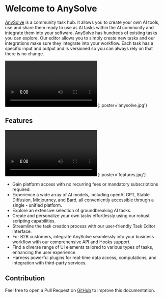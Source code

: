 # Welcome to AnySolve

[AnySolve](https://www.anysolve.ai) is a community task hub. It allows you to create your own AI tools, use and share them ready to use as AI tasks within the AI community and integrate them into your software. AnySolve has hundreds of existing tasks you can explore. Our editor allows you to simply create new tasks and our integrations make sure they integrate into your workflow. Each task has a specific input and output and is versioned so you can always rely on that there is no change.

![type:video](anysolve.mp4){: poster='anysolve.jpg'}

## Features

![type:video](features.mp4){: poster='features.jpg'}

- Gain platform access with no recurring fees or mandatory subscriptions required.
- Experience a wide array of AI models, including openAI GPT, Stable Diffusion, Midjourney, and Bard, all conveniently accessible through a single - unified platform.
- Explore an extensive selection of groundbreaking AI tasks.
- Create and personalize your own tasks effortlessly using our robust scripting capabilities.
- Streamline the task creation process with our user-friendly Task Editor interface.
- For B2B customers, integrate AnySolve seamlessly into your business workflow with our comprehensive API and Hooks support.
- Find a diverse range of UI elements tailored to various types of tasks, enhancing the user experience.
- Harness powerful plugins for real-time data access, computations, and integration with third-party services.

## Contribution

Feel free to open a Pull Request on [GitHub](https://github.com/BlackriverOrg/anysolve-docs) to improve this documentation.
